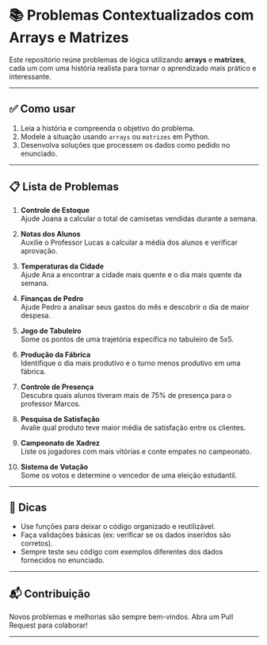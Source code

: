 # 📚 Problemas Contextualizados com Arrays e Matrizes

Este repositório reúne problemas de lógica utilizando **arrays** e **matrizes**, cada um com uma história realista para tornar o aprendizado mais prático e interessante.

---

## ✅ Como usar

1. Leia a história e compreenda o objetivo do problema.
2. Modele a situação usando `arrays` ou `matrizes` em Python.
3. Desenvolva soluções que processem os dados como pedido no enunciado.

---

## 📋 Lista de Problemas

1. **Controle de Estoque**  
   Ajude Joana a calcular o total de camisetas vendidas durante a semana.

2. **Notas dos Alunos**  
   Auxilie o Professor Lucas a calcular a média dos alunos e verificar aprovação.

3. **Temperaturas da Cidade**  
   Ajude Ana a encontrar a cidade mais quente e o dia mais quente da semana.

4. **Finanças de Pedro**  
   Ajude Pedro a analisar seus gastos do mês e descobrir o dia de maior despesa.

5. **Jogo de Tabuleiro**  
   Some os pontos de uma trajetória específica no tabuleiro de 5x5.

6. **Produção da Fábrica**  
   Identifique o dia mais produtivo e o turno menos produtivo em uma fábrica.

7. **Controle de Presença**  
   Descubra quais alunos tiveram mais de 75% de presença para o professor Marcos.

8. **Pesquisa de Satisfação**  
   Avalie qual produto teve maior média de satisfação entre os clientes.

9. **Campeonato de Xadrez**  
   Liste os jogadores com mais vitórias e conte empates no campeonato.

10. **Sistema de Votação**  
    Some os votos e determine o vencedor de uma eleição estudantil.

---

## 🚀 Dicas

- Use funções para deixar o código organizado e reutilizável.
- Faça validações básicas (ex: verificar se os dados inseridos são corretos).
- Sempre teste seu código com exemplos diferentes dos dados fornecidos no enunciado.

---

## 📬 Contribuição

Novos problemas e melhorias são sempre bem-vindos. Abra um Pull Request para colaborar!

---
